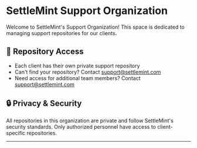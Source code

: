 # SettleMint Support Organization

Welcome to SettleMint's Support Organization! This space is dedicated to managing support repositories for our clients.

## 🔑 Repository Access

- Each client has their own private support repository
- Can't find your repository? Contact support@settlemint.com
- Need access for additional team members? Contact support@settlemint.com

## 🔒 Privacy & Security

All repositories in this organization are private and follow SettleMint's security standards. Only authorized personnel have access to client-specific repositories.

---
